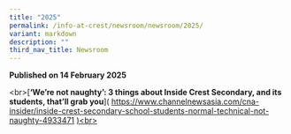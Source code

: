 ```yaml
---
title: "2025"
permalink: /info-at-crest/newsroom/newsroom/2025/
variant: markdown
description: ""
third_nav_title: Newsroom
---
```

<p><strong>Published on 14 February 2025</strong>
</p>
<p>&lt;br&gt;[<strong>‘We’re not naughty’: 3 things about Inside Crest Secondary, and its students, that’ll grab you</strong>](
<a href="https://www.channelnewsasia.com/cna-insider/inside-crest-secondary-school-students-normal-technical-not-naughty-4933471" rel="noopener noreferrer nofollow" target="_blank">https://www.channelnewsasia.com/cna-insider/inside-crest-secondary-school-students-normal-technical-not-naughty-4933471</a>
<a href="https://www.straitstimes.com/singapore/new-crest-secondary-principal-wants-to-be-a-champion-of-the-underdog)<br>" rel="noopener noreferrer nofollow" target="_blank">)&lt;br&gt;</a>
</p>
<p></p>
